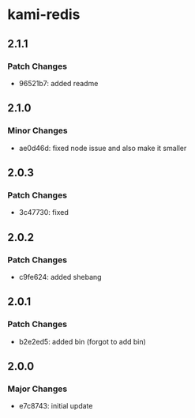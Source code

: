# kami-redis

## 2.1.1

### Patch Changes

- 96521b7: added readme

## 2.1.0

### Minor Changes

- ae0d46d: fixed node issue and also make it smaller

## 2.0.3

### Patch Changes

- 3c47730: fixed

## 2.0.2

### Patch Changes

- c9fe624: added shebang

## 2.0.1

### Patch Changes

- b2e2ed5: added bin (forgot to add bin)

## 2.0.0

### Major Changes

- e7c8743: initial update
